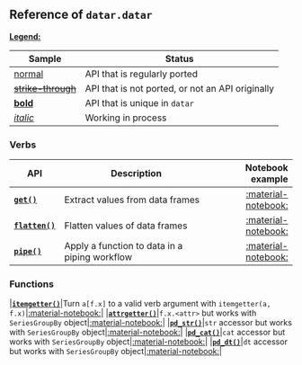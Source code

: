 <style>
.md-typeset__table {
   min-width: 100%;
}

.md-typeset table:not([class]) {
    display: table;
    max-width: 80%;
}
</style>

## Reference of `datar.datar`

<u>**Legend:**</u>

|Sample|Status|
|---|---|
|[normal]()|API that is regularly ported|
|<s>[strike-through]()</s>|API that is not ported, or not an API originally|
|[**bold**]()|API that is unique in `datar`|
|[_italic_]()|Working in process|

### Verbs

|API|Description|Notebook example|
|---|---|---:|
|[**`get()`**][2]|Extract values from data frames|[:material-notebook:][1]|
|[**`flatten()`**][2]|Flatten values of data frames|[:material-notebook:][1]|
|[**`pipe()`**][9]|Apply a function to data in a piping workflow|[:material-notebook:][1]|

### Functions

|[**`itemgetter()`**][3]|Turn `a[f.x]` to a valid verb argument with `itemgetter(a, f.x)`|[:material-notebook:][1]|
|[**`attrgetter()`**][4]|`f.x.<attr>` but works with `SeriesGroupBy` object|[:material-notebook:][1]|
|[**`pd_str()`**][4]|`str` accessor but works with `SeriesGroupBy` object|[:material-notebook:][1]|
|[**`pd_cat()`**][4]|`cat` accessor but works with `SeriesGroupBy` object|[:material-notebook:][1]|
|[**`pd_dt()`**][4]|`dt` accessor but works with `SeriesGroupBy` object|[:material-notebook:][1]|


[1]: ../../notebooks/datar
[2]: ../../api/datar.apis.datar/#datar.apis.datar.get
[3]: ../../api/datar.apis.datar/#datar.apis.datar.flatten
[4]: ../../api/datar.apis.datar/#datar.apis.datar.itemgetter
[5]: ../../api/datar.apis.datar/#datar.apis.datar.attrgetter
[6]: ../../api/datar.apis.datar/#datar.apis.datar.pd_str
[7]: ../../api/datar.apis.datar/#datar.apis.datar.pd_cat
[8]: ../../api/datar.apis.datar/#datar.apis.datar.pd_dt
[9]: ../../api/datar.misc/#datar.misc.pipe
